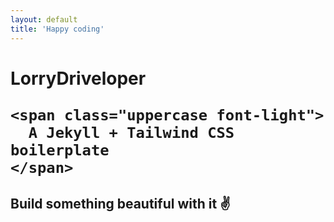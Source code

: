 ```yaml
---
layout: default
title: 'Happy coding'
---
```


<div class="py-24 max-w-xl mx-auto text-center">
  <h1 class="text-xl mb-12">
    <span class="text-4xl block">
      LorryDriveloper
    </span>

    <span class="uppercase font-light">
      A Jekyll + Tailwind CSS boilerplate
    </span>

  </h1>

  <h2>Build something beautiful with it ✌️</h2>
</div>
